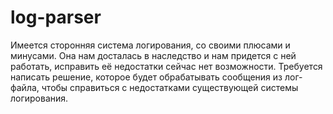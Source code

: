 # log-parser
Имеется сторонняя система логирования, со своими плюсами и минусами. Она нам досталась в наследство и нам придется с ней работать, исправить её недостатки сейчас нет возможности. Требуется написать решение, которое будет обрабатывать сообщения из лог-файлa, чтобы справиться с недостатками существующей системы логирования.
